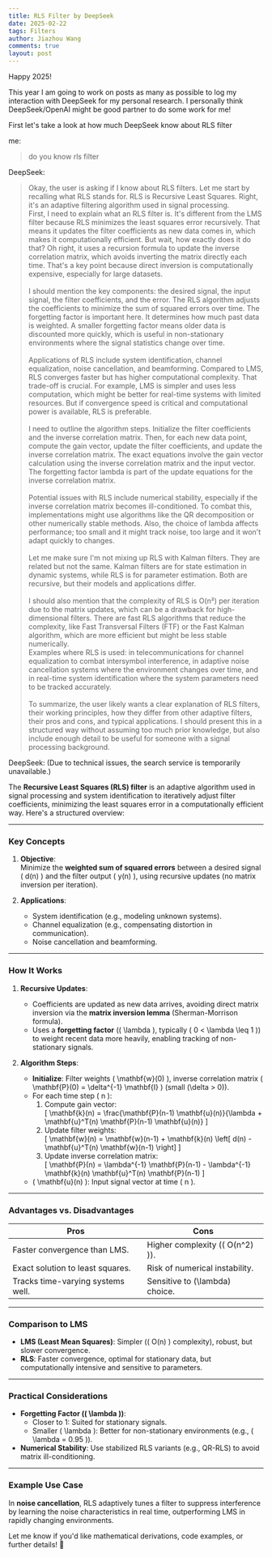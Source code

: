 ```yaml
---
title: RLS Filter by DeepSeek
date: 2025-02-22
tags: Filters
author: Jiazhou Wang
comments: true
layout: post
---
```


Happy 2025!

This year I am going to work on posts as many as possible to log my interaction with DeepSeek for my personal research. I personally think DeepSeek/OpenAI might be good partner to do some work for me!

First let's take a look at how much DeepSeek know about RLS filter

me:
> do you know rls filter

DeepSeek:
> Okay, the user is asking if I know about RLS filters. Let me start by recalling what RLS stands for. RLS is Recursive Least Squares. Right, it's an adaptive filtering algorithm used in signal processing.</br>
First, I need to explain what an RLS filter is. It's different from the LMS filter because RLS minimizes the least squares error recursively. That means it updates the filter coefficients as new data comes in, which makes it computationally efficient. But wait, how exactly does it do that? Oh right, it uses a recursion formula to update the inverse correlation matrix, which avoids inverting the matrix directly each time. That's a key point because direct inversion is computationally expensive, especially for large datasets.</br></br>
I should mention the key components: the desired signal, the input signal, the filter coefficients, and the error. The RLS algorithm adjusts the coefficients to minimize the sum of squared errors over time. The forgetting factor is important here. It determines how much past data is weighted. A smaller forgetting factor means older data is discounted more quickly, which is useful in non-stationary environments where the signal statistics change over time.</br></br>
Applications of RLS include system identification, channel equalization, noise cancellation, and beamforming. Compared to LMS, RLS converges faster but has higher computational complexity. That trade-off is crucial. For example, LMS is simpler and uses less computation, which might be better for real-time systems with limited resources. But if convergence speed is critical and computational power is available, RLS is preferable.</br></br>
I need to outline the algorithm steps. Initialize the filter coefficients and the inverse correlation matrix. Then, for each new data point, compute the gain vector, update the filter coefficients, and update the inverse correlation matrix. The exact equations involve the gain vector calculation using the inverse correlation matrix and the input vector. The forgetting factor lambda is part of the update equations for the inverse correlation matrix.</br></br>
Potential issues with RLS include numerical stability, especially if the inverse correlation matrix becomes ill-conditioned. To combat this, implementations might use algorithms like the QR decomposition or other numerically stable methods. Also, the choice of lambda affects performance; too small and it might track noise, too large and it won't adapt quickly to changes.</br></br>
Let me make sure I'm not mixing up RLS with Kalman filters. They are related but not the same. Kalman filters are for state estimation in dynamic systems, while RLS is for parameter estimation. Both are recursive, but their models and applications differ.</br></br>
I should also mention that the complexity of RLS is O(n²) per iteration due to the matrix updates, which can be a drawback for high-dimensional filters. There are fast RLS algorithms that reduce the complexity, like Fast Transversal Filters (FTF) or the Fast Kalman algorithm, which are more efficient but might be less stable numerically.</br>
Examples where RLS is used: in telecommunications for channel equalization to combat intersymbol interference, in adaptive noise cancellation systems where the environment changes over time, and in real-time system identification where the system parameters need to be tracked accurately.</br></br>
To summarize, the user likely wants a clear explanation of RLS filters, their working principles, how they differ from other adaptive filters, their pros and cons, and typical applications. I should present this in a structured way without assuming too much prior knowledge, but also include enough detail to be useful for someone with a signal processing background.

DeepSeek:
(Due to technical issues, the search service is temporarily unavailable.)

The **Recursive Least Squares (RLS) filter** is an adaptive algorithm used in signal processing and system identification to iteratively adjust filter coefficients, minimizing the least squares error in a computationally efficient way. Here's a structured overview:

---

### **Key Concepts**
1. **Objective**:  
   Minimize the **weighted sum of squared errors** between a desired signal \( d(n) \) and the filter output \( y(n) \), using recursive updates (no matrix inversion per iteration).

2. **Applications**:  
   - System identification (e.g., modeling unknown systems).  
   - Channel equalization (e.g., compensating distortion in communication).  
   - Noise cancellation and beamforming.  

---

### **How It Works**
1. **Recursive Updates**:  
   - Coefficients are updated as new data arrives, avoiding direct matrix inversion via the **matrix inversion lemma** (Sherman-Morrison formula).  
   - Uses a **forgetting factor** (\( \lambda \), typically \( 0 < \lambda \leq 1 \)) to weight recent data more heavily, enabling tracking of non-stationary signals.

2. **Algorithm Steps**:  
   - **Initialize**: Filter weights \( \mathbf{w}(0) \), inverse correlation matrix \( \mathbf{P}(0) = \delta^{-1} \mathbf{I} \) (small \(\delta > 0\)).  
   - For each time step \( n \):  
     1. Compute gain vector:  
        \[
        \mathbf{k}(n) = \frac{\mathbf{P}(n-1) \mathbf{u}(n)}{\lambda + \mathbf{u}^T(n) \mathbf{P}(n-1) \mathbf{u}(n)}
        \]  
     2. Update filter weights:  
        \[
        \mathbf{w}(n) = \mathbf{w}(n-1) + \mathbf{k}(n) \left[ d(n) - \mathbf{u}^T(n) \mathbf{w}(n-1) \right]
        \]  
     3. Update inverse correlation matrix:  
        \[
        \mathbf{P}(n) = \lambda^{-1} \mathbf{P}(n-1) - \lambda^{-1} \mathbf{k}(n) \mathbf{u}^T(n) \mathbf{P}(n-1)
        \]  
   - \( \mathbf{u}(n) \): Input signal vector at time \( n \).

---

### **Advantages vs. Disadvantages**
| **Pros**                          | **Cons**                          |
|-----------------------------------|-----------------------------------|
| Faster convergence than LMS.      | Higher complexity (\( O(n^2) \)). |
| Exact solution to least squares.  | Risk of numerical instability.    |
| Tracks time-varying systems well. | Sensitive to \(\lambda\) choice.  |

---

### **Comparison to LMS**
- **LMS (Least Mean Squares)**: Simpler (\( O(n) \) complexity), robust, but slower convergence.  
- **RLS**: Faster convergence, optimal for stationary data, but computationally intensive and sensitive to parameters.

---

### **Practical Considerations**
- **Forgetting Factor (\( \lambda \))**:  
  - Closer to 1: Suited for stationary signals.  
  - Smaller \( \lambda \): Better for non-stationary environments (e.g., \( \lambda = 0.95 \)).  
- **Numerical Stability**: Use stabilized RLS variants (e.g., QR-RLS) to avoid matrix ill-conditioning.

---

### **Example Use Case**
In **noise cancellation**, RLS adaptively tunes a filter to suppress interference by learning the noise characteristics in real time, outperforming LMS in rapidly changing environments.

Let me know if you'd like mathematical derivations, code examples, or further details! 🚀
